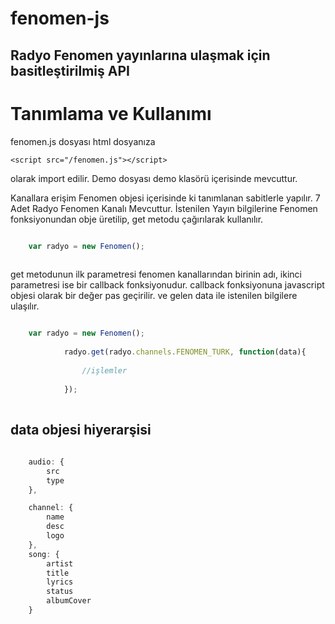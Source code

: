 # fenomen-js
## Radyo Fenomen yayınlarına ulaşmak için basitleştirilmiş API

# Tanımlama ve Kullanımı

fenomen.js dosyası html dosyanıza
```
<script src="/fenomen.js"></script>
```
olarak import edilir.
Demo dosyası demo klasörü içerisinde mevcuttur.

Kanallara erişim Fenomen objesi içerisinde ki tanımlanan sabitlerle yapılır.
7 Adet Radyo Fenomen Kanalı Mevcuttur.
İstenilen Yayın bilgilerine Fenomen fonksiyonundan obje üretilip, get metodu çağırılarak kullanılır.

```javascript

	var radyo = new Fenomen();
	
```

get metodunun ilk parametresi fenomen kanallarından birinin adı, ikinci parametresi ise
bir callback fonksiyonudur.
callback fonksiyonuna javascript objesi olarak bir değer pas geçirilir.
ve gelen data ile istenilen bilgilere ulaşılır.

```javascript

	var radyo = new Fenomen();
			
			radyo.get(radyo.channels.FENOMEN_TURK, function(data){
			
				//işlemler
			
			});
			
```

## data objesi hiyerarşisi

```javascript
		
	audio: {
		src
		type
	},

	channel: {
		name
		desc
		logo
	},
	song: {
		artist
		title
		lyrics
		status
		albumCover
	}

```




